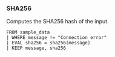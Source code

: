 <!--
This is generated by ESQL’s AbstractFunctionTestCase. Do no edit it. See ../README.md for how to regenerate it.
-->

### SHA256
Computes the SHA256 hash of the input.

```
FROM sample_data 
| WHERE message != "Connection error"
| EVAL sha256 = sha256(message)
| KEEP message, sha256
```
